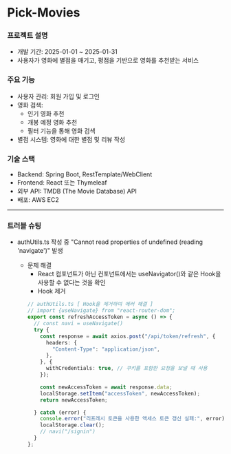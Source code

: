 # Pick-Movies

### 프로젝트 설명

- 개발 기간: 2025-01-01 ~ 2025-01-31
- 사용자가 영화에 별점을 매기고, 평점을 기반으로 영화를 추천받는 서비스

### 주요 기능

- 사용자 관리: 회원 가입 및 로그인
- 영화 검색:
    - 인기 영화 추천
    - 개봉 예정 영화 추천
    - 필터 기능을 통해 영화 검색
- 별점 시스템: 영화에 대한 별점 및 리뷰 작성

### 기술 스택

- Backend: Spring Boot, RestTemplate/WebClient
- Frontend: React 또는 Thymeleaf
- 외부 API: TMDB (The Movie Database) API
- 배포: AWS EC2

---

### 트러블 슈팅

- authUtils.ts 작성 중 "Cannot read properties of undefined (reading 'navigate')" 발생

    - 문제 해결
        - React 컴포넌트가 아닌 컨포넌트에서는 useNavigator()와 같은 Hook을 사용할 수 없다는 것을 확인
        - Hook 제거
        ```ts
        // authUtils.ts [ Hook을 제거하여 에러 해결 ]
        // import {useNavigate} from "react-router-dom";
        export const refreshAccessToken = async () => {
          // const navi = useNavigate()
          try {
            const response = await axios.post("/api/token/refresh", {
              headers: {
                "Content-Type": "application/json",
              },
            }, {
              withCredentials: true, // 쿠키를 포함한 요청을 보낼 때 사용
            });
        
            const newAccessToken = await response.data;
            localStorage.setItem("accessToken", newAccessToken);
            return newAccessToken;
        
          } catch (error) {
            console.error("리프레시 토큰을 사용한 액세스 토큰 갱신 실패:", error);
            localStorage.clear();
            // navi("/signin")
          }
        };
        ```